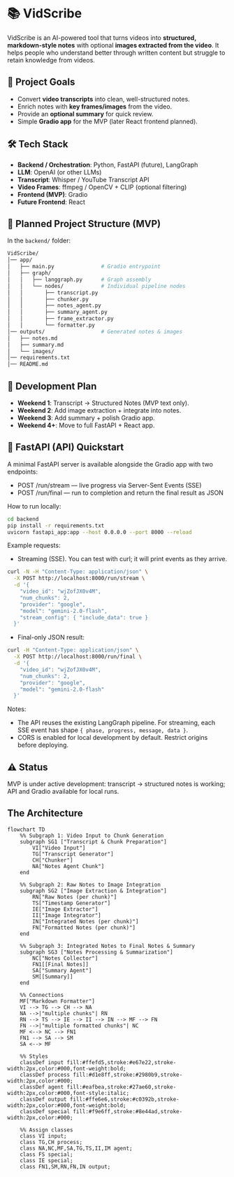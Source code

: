 # 📚 VidScribe

VidScribe is an AI-powered tool that turns videos into **structured, markdown-style notes** with optional **images extracted from the video**. It helps people who understand better through written content but struggle to retain knowledge from videos.

## 🚀 Project Goals

- Convert **video transcripts** into clean, well-structured notes.
- Enrich notes with **key frames/images** from the video.
- Provide an **optional summary** for quick review.
- Simple **Gradio app** for the MVP (later React frontend planned).

## 🛠️ Tech Stack

- **Backend / Orchestration**: Python, FastAPI (future), LangGraph
- **LLM**: OpenAI (or other LLMs)
- **Transcript**: Whisper / YouTube Transcript API
- **Video Frames**: ffmpeg / OpenCV + CLIP (optional filtering)
- **Frontend (MVP)**: Gradio
- **Future Frontend**: React

## 📂 Planned Project Structure (MVP)

In the `backend/` folder:

```bash
VidScribe/
│── app/
│   ├── main.py               # Gradio entrypoint
│   ├── graph/
│   │   ├── langgraph.py      # Graph assembly
│   │   └── nodes/            # Individual pipeline nodes
│   │       ├── transcript.py
│   │       ├── chunker.py
│   │       ├── notes_agent.py
│   │       ├── summary_agent.py
│   │       ├── frame_extractor.py
│   │       └── formatter.py
│── outputs/                  # Generated notes & images
│   ├── notes.md
│   ├── summary.md
│   └── images/
│── requirements.txt
│── README.md
```

## 📅 Development Plan

- **Weekend 1**: Transcript → Structured Notes (MVP text only).
- **Weekend 2**: Add image extraction + integrate into notes.
- **Weekend 3**: Add summary + polish Gradio app.
- **Weekend 4+**: Move to full FastAPI + React app.

## 🧪 FastAPI (API) Quickstart

A minimal FastAPI server is available alongside the Gradio app with two endpoints:

- POST /run/stream — live progress via Server-Sent Events (SSE)
- POST /run/final — run to completion and return the final result as JSON

How to run locally:

```bash
cd backend
pip install -r requirements.txt
uvicorn fastapi_app:app --host 0.0.0.0 --port 8000 --reload
```

Example requests:

- Streaming (SSE). You can test with curl; it will print events as they arrive.

```bash
curl -N -H "Content-Type: application/json" \
  -X POST http://localhost:8000/run/stream \
  -d '{
    "video_id": "wjZofJX0v4M",
    "num_chunks": 2,
    "provider": "google",
    "model": "gemini-2.0-flash",
    "stream_config": { "include_data": true }
  }'
```

- Final-only JSON result:

```bash
curl -H "Content-Type: application/json" \
  -X POST http://localhost:8000/run/final \
  -d '{
    "video_id": "wjZofJX0v4M",
    "num_chunks": 2,
    "provider": "google",
    "model": "gemini-2.0-flash"
  }'
```

Notes:

- The API reuses the existing LangGraph pipeline. For streaming, each SSE event has shape `{ phase, progress, message, data }`.
- CORS is enabled for local development by default. Restrict origins before deploying.

## ⚠️ Status

MVP is under active development: transcript → structured notes is working; API and Gradio available for local runs.

## The Architecture

```mermaid
flowchart TD
    %% Subgraph 1: Video Input to Chunk Generation
    subgraph SG1 ["Transcript & Chunk Preparation"]
        VI["Video Input"]
        TG["Transcript Generator"]
        CH["Chunker"]
        NA["Notes Agent Chunk"]
    end

    %% Subgraph 2: Raw Notes to Image Integration
    subgraph SG2 ["Image Extraction & Integration"]
        RN["Raw Notes (per chunk)"]
        TS["Timestamp Generator"]
        IE["Image Extractor"]
        II["Image Integrator"]
        IN["Integrated Notes (per chunk)"]
        FN["Formatted Notes (per chunk)"]
    end

    %% Subgraph 3: Integrated Notes to Final Notes & Summary
    subgraph SG3 ["Notes Processing & Summarization"]
        NC["Notes Collector"]
        FN1[[Final Notes]]
        SA["Summary Agent"]
        SM[[Summary]]
    end

    %% Connections
    MF["Markdown Formatter"]
    VI --> TG --> CH --> NA
    NA -->|"multiple chunks"| RN
    RN --> TS --> IE --> II --> IN --> MF --> FN
    FN -->|"multiple formatted chunks"| NC
    MF <--> NC --> FN1
    FN1 --> SA --> SM
    SA <--> MF

    %% Styles
    classDef input fill:#ffefd5,stroke:#e67e22,stroke-width:2px,color:#000,font-weight:bold;
    classDef process fill:#d1e8ff,stroke:#2980b9,stroke-width:2px,color:#000;
    classDef agent fill:#eafbea,stroke:#27ae60,stroke-width:2px,color:#000,font-style:italic;
    classDef output fill:#ffe6e6,stroke:#c0392b,stroke-width:2px,color:#000,font-weight:bold;
    classDef special fill:#f9e6ff,stroke:#8e44ad,stroke-width:2px,color:#000;

    %% Assign classes
    class VI input;
    class TG,CH process;
    class NA,NC,MF,SA,TG,TS,II,IM agent;
    class FS special;
    class IE special;
    class FN1,SM,RN,FN,IN output;
```
